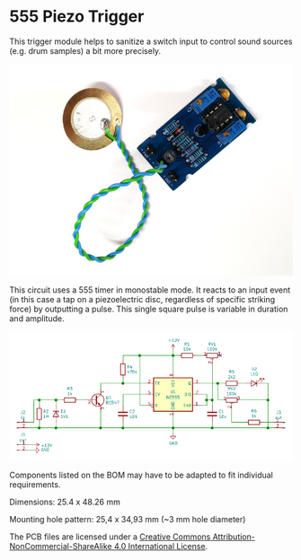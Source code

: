 # 555 Piezo Trigger

This trigger module helps to sanitize a switch input to control sound sources (e.g. drum samples) a bit more precisely.

![555 Piezo Trigger: Photo](Photos/555-piezo-trigger_F.jpg)

This circuit uses a 555 timer in monostable mode. It reacts to an input event (in this case a tap on a piezoelectric disc, regardless of specific striking force) by outputting a pulse. This single square pulse is variable in duration and amplitude.

![555 Piezo Trigger: Schematic](Schematic/555-piezo-trigger.png)

Components listed on the BOM may have to be adapted to fit individual requirements.

Dimensions: 25.4 x 48.26 mm

Mounting hole pattern: 25,4 x 34,93 mm (~3 mm hole diameter)

The PCB files are licensed under a [Creative Commons Attribution-NonCommercial-ShareAlike 4.0 International License](https://creativecommons.org/licenses/by-nc-sa/4.0/).
